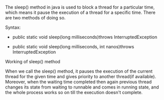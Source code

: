 The sleep() method in java is used to block a thread for a particular
time, which means it pause the execution of a thread for a specific
time. There are two methods of doing so.

Syntax:

-   public static void sleep(long milliseconds)throws
InterruptedException

-   public static void sleep(long milliseconds, int nanos)throws
InterruptedException

Working of sleep() method

When we call the sleep() method, it pauses the execution of the current
thread for the given time and gives priority to another thread(if
available). Moreover, when the waiting time completed then again
previous thread changes its state from waiting to runnable and comes in
running state, and the whole process works so on till the execution
doesn't complete.